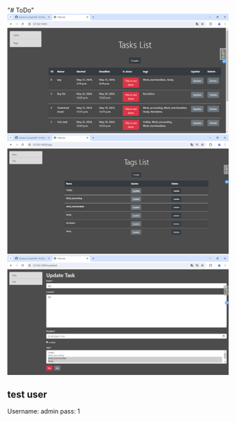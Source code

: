 "# ToDo" 
![Task list](Pics/img_index.png)
![Tag list](Pics/img_tags_list.png)
![Tag list](Pics/img_task_upd.png)

## test user
Username: admin
pass: 1
